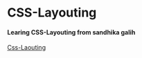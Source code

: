 # CSS-Layouting
#### Learing CSS-Layouting from sandhika galih
[Css-Laouting](https://link-url-here.org](https://www.youtube.com/playlist?list=PLFIM0718LjIUu4Ju9GUL5zpLcuq08TKYr)https://www.youtube.com/playlist?list=PLFIM0718LjIUu4Ju9GUL5zpLcuq08TKYr)
